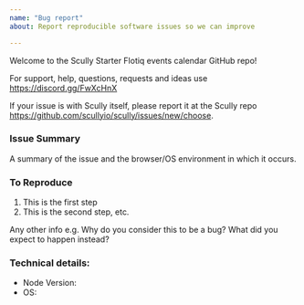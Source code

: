 ```yaml
---
name: "Bug report"
about: Report reproducible software issues so we can improve

---
```


Welcome to the Scully Starter Flotiq events calendar GitHub repo!

For support, help, questions, requests and ideas use https://discord.gg/FwXcHnX

If your issue is with Scully itself, please report it at the Scully repo https://github.com/scullyio/scully/issues/new/choose.

### Issue Summary

A summary of the issue and the browser/OS environment in which it occurs.

### To Reproduce

1. This is the first step
2. This is the second step, etc.

Any other info e.g. Why do you consider this to be a bug? What did you expect to happen instead?

### Technical details:

* Node Version:
* OS:

